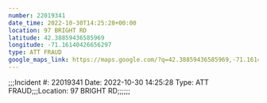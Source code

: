 ```yaml
---
number: 22019341
date_time: 2022-10-30T14:25:28+00:00
location: 97 BRIGHT RD
latitude: 42.38859436585969
longitude: -71.16140426656297
type: ATT FRAUD
google_maps_link: https://maps.google.com/?q=42.38859436585969,-71.16140426656297
---
```


;;;Incident #: 22019341  Date: 2022-10-30 14:25:28   Type: ATT FRAUD;;;Location: 97 BRIGHT RD;;;;;;
